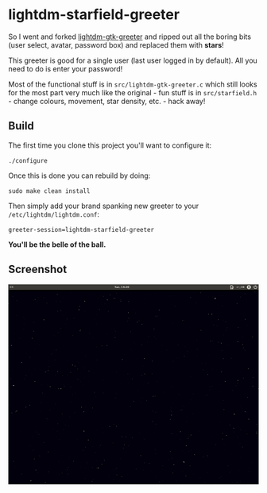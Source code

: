 lightdm-starfield-greeter
=========================

So I went and forked [lightdm-gtk-greeter](https://launchpad.net/lightdm-gtk-greeter/) and ripped out all
the boring bits (user select, avatar, password box) and replaced them with **stars**!

This greeter is good for a single user (last user logged in by default). All you need to do is enter your password!

Most of the functional stuff is in ``src/lightdm-gtk-greeter.c`` which still looks for the most part very much like
the original - fun stuff is in ``src/starfield.h`` - change colours, movement, star density, etc. - hack away!

Build
-----

The first time you clone this project you'll want to configure it:

    ./configure

Once this is done you can rebuild by doing:

    sudo make clean install

Then simply add your brand spanking new greeter to your ``/etc/lightdm/lightdm.conf``:

    greeter-session=lightdm-starfield-greeter

**You'll be the belle of the ball.**

Screenshot
----------

![screenshot](screenshot.png)